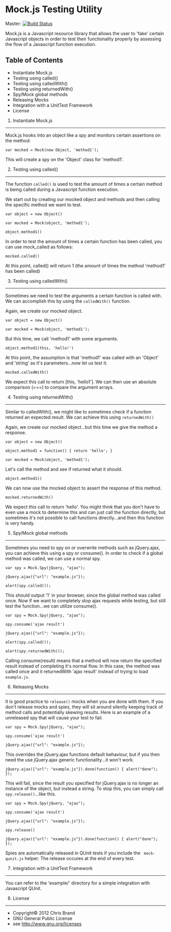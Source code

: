 Mock.js Testing Utility
=================

Master: [![Build Status](https://secure.travis-ci.org/arcturial/mock.js.png?branch=master)](http://travis-ci.org/arcturial/mock.js)

Mock.js is a Javascript resource library that allows the user to
'fake' certain Javascript objects in order to test their functionality
properly by assessing the flow of a Javascript function execution.

Table of Contents
-----------------
* Instantiate Mock.js
* Testing using called()
* Testing using calledWith()
* Testing using returnedWith()
* Spy/Mock global methods
* Releasing Mocks
* Integration with a UnitTest Framework
* License


1. Instantiate Mock.js
------------------

Mock.js hooks into an object like a spy and monitors certain assertions on the method:

` var mocked = Mock(new Object, 'method1'); `

This will create a spy on the 'Object' class for 'method1'.

2. Testing using called()
------------------

The function `called()` is used to test the amount of times a certain method is being called during a
Javascript function execution.

We start out by creating our mocked object and methods and then calling the specific method we want to test.

` var object = new Object() `

` var mocked = Mock(object, 'method1'); `

` object.method1() `

In order to test the amount of times a certain function has been called, you can use mock_called as follows:

` mocked.called() `

At this point, called() will return 1 (the amount of times the method 'method1' has been called)

3. Testing using calledWith()
------------------

Sometimes we need to test the arguments a certain function is called with. We can accomplish this by using the `calledWith()` function.

Again, we create our mocked object.

` var object = new Object() `

` var mocked = Mock(object, 'method1'); `

But this time, we call 'method1' with some arguments.

` object.method1(this, 'hello!') `

At this point, the assumption is that 'method1' was called with an 'Object' and 'string' as it's parameters...now let us test it.

` mocked.calledWith() `

We expect this call to return [this, 'hello1']. We can then use an absolute comparison (===) to compare the argument arrays.

4. Testing using returnedWith()
------------------

Similar to calledWith(), we might like to sometimes check if a function returned an expected result. We can achieve this using `returnedWith()`

Again, we create our mocked object...but this time we give the method a response.

` var object = new Object() `

` object.method1 = function() { return 'hello'; } `

` var mocked = Mock(object, 'method1'); `

Let's call the method and see if returned what it should.

` object.method1() `

We can now use the mocked object to assert the response of this method.

` mocked.returnedWith() `

We expect this call to return 'hello'. You might think that you don't have to even use a mock to determine this
and can just call the function directly, but sometimes it's not possible to call functions directly...and then this
function is very handy.

5. Spy/Mock global methods
------------------

Sometimes you need to spy on or overwrite methods such as jQuery.ajax, you can achieve this using a spy or consume().
In order to check if a global method was called, we can use a normal spy.

` var spy = Mock.Spy(jQuery, "ajax"); `

` jQuery.ajax({"url": "example.js"}); `

` alert(spy.called()); `

This should output '1' in your browser, since the global method was called once. Now if we want to completely stop
ajax requests while testing, but still test the function...we can utilize consume().

` var spy = Mock.Spy(jQuery, "ajax"); `

` spy.consume('ajax result') `

` jQuery.ajax({"url": "example.js"}); `

` alert(spy.called()); `

` alert(spy.returnedWith()); `

Calling consume(result) means that a method will now return the specified result instead of completing it's normal flow. In this case,
the method was called once and it returnedWith 'ajax result' instead of trying to load `example.js`.

6. Releasing Mocks
------------------

It is good practice to `release()` mocks when you are done with them. If you don't release mocks and spies, they will sit around silently keeping track
of method calls and potentially skewing results. Here is an example of a unreleased spy that will cause your test to fail.

` var spy = Mock.Spy(jQuery, "ajax"); `

` spy.consume('ajax result') `

` jQuery.ajax({"url": "example.js"}); `

This overrides the jQuery.ajax functions default behaviour, but if you then need the use jQuery.ajax generic functionality...it won't work.

` jQuery.ajax({"url": "example.js"}).done(function() { alert("done"); }); `

This will fail, since the result you specified for jQuery.ajax is no longer an instance of the object, but instead a string. To stop this, you can simply call
` spy.release() `...like this.

` var spy = Mock.Spy(jQuery, "ajax"); `

` spy.consume('ajax result') `

` jQuery.ajax({"url": "example.js"}); `

` spy.release() `

` jQuery.ajax({"url": "example.js"}).done(function() { alert("done"); }); `

Spies are automatically released in QUnit tests if you include the ` mock-qunit.js` helper. The release occures at the end of every test.


7. Integration with a UnitTest Framework
------------------

You can refer to the 'example/' directory for a simple integration with Javascript QUnit.

8. License
------------------

* Copyright© 2012 Chris Brand
* GNU General Public License
* see http://www.gnu.org/licenses